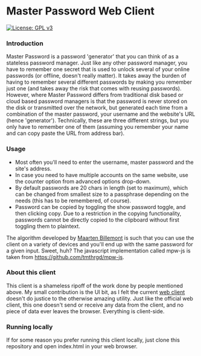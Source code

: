 # Master Password Web Client

[![License: GPL v3](https://img.shields.io/badge/License-GPL%20v3-blue.svg)](https://www.gnu.org/licenses/gpl-3.0)

### Introduction

Master Password is a password 'generator' that you can think of as a stateless password manager. Just like any other password manager, you have to remember one secret that is used to unlock several of your online passwords (or offline, doesn't really matter). It takes away the burden of having to remember several different passwords by making you remember just one (and takes away the risk that comes with reusing passwords). However, where Master Password differs from traditional disk based or cloud based password managers is that the password is never stored on the disk or transmitted over the network, but generated each time from a combination of the master password, your username and the website's URL (hence 'generator'). Technically, these are three different strings, but you only have to remember one of them (assuming you remember your name and can copy paste the URL from address bar).

### Usage
- Most often you'll need to enter the username, master password and the site's address. 
- In case you need to have multiple accounts on the same website, use the counter option from advanced options drop-down. 
- By default passwords are 20 chars in length (set to maximum), which can be changed from smallest size to a passphrase depending on the needs (this has to be remembered, of course).
- Password can be copied by toggling the show password toggle, and then clicking copy. Due to a restriction in the copying functionality, passwords cannot be directly copied to the clipboard without first toggling them to plaintext.


The algorithm developed by <a href="http://masterpasswordapp.com/algorithm.html">Maarten Billemont</a> is such that you can use the client on a variety of devices and you'll end up with the same password for a given input. Sweet, huh? The javascript implementation called mpw-js is taken from <a href="https://github.com/tmthrgd/mpw-js">https://github.com/tmthrgd/mpw-js</a>.


### About this client
This client is a shameless ripoff of the work done by people mentioned above. My small contribution is the UI bit, as I felt the current <a href="https://js.masterpasswordapp.com/">web client</a> doesn't do justice to the otherwise amazing utility. Just like the official web client, this one doesn't send or receive any data from the client, and no piece of data ever leaves the browser. Everything is client-side.

### Running locally
If for some reason you prefer running this client locally, just clone this repository and open index.html in your web browser.